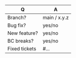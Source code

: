 | Q             | A            |
| ------------- | ------------ |
| Branch?       | main / x.y.z |
| Bug fix?      | yes/no       |
| New feature?  | yes/no       |
| BC breaks?    | yes/no       |
| Fixed tickets | #...         |

<!--
- Please fill in this template according to the PR you're about to submit.
- Replace this comment by a description of what your PR is solving.
-->

